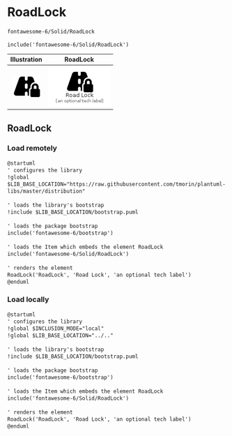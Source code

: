 # RoadLock


```text
fontawesome-6/Solid/RoadLock
```

```text
include('fontawesome-6/Solid/RoadLock')
```



| Illustration | RoadLock |
| :---: | :---: |
| ![illustration for Illustration](../../fontawesome-6/Solid/RoadLock.png) | ![illustration for RoadLock](../../fontawesome-6/Solid/RoadLock.Local.png) |




## RoadLock

### Load remotely
```plantuml
@startuml
' configures the library
!global $LIB_BASE_LOCATION="https://raw.githubusercontent.com/tmorin/plantuml-libs/master/distribution"

' loads the library's bootstrap
!include $LIB_BASE_LOCATION/bootstrap.puml

' loads the package bootstrap
include('fontawesome-6/bootstrap')

' loads the Item which embeds the element RoadLock
include('fontawesome-6/Solid/RoadLock')

' renders the element
RoadLock('RoadLock', 'Road Lock', 'an optional tech label')
@enduml
```

### Load locally
```plantuml
@startuml
' configures the library
!global $INCLUSION_MODE="local"
!global $LIB_BASE_LOCATION="../.."

' loads the library's bootstrap
!include $LIB_BASE_LOCATION/bootstrap.puml

' loads the package bootstrap
include('fontawesome-6/bootstrap')

' loads the Item which embeds the element RoadLock
include('fontawesome-6/Solid/RoadLock')

' renders the element
RoadLock('RoadLock', 'Road Lock', 'an optional tech label')
@enduml
```

